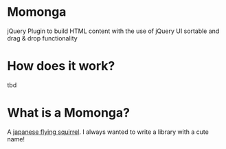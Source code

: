 # Momonga
jQuery Plugin to build HTML content with the use of jQuery UI sortable and drag &amp; drop functionality

# How does it work?
tbd

# What is a Momonga?
A [japanese flying squirrel](https://www.google.nl/search?tbm=isch&q=momonga). I always wanted to write a library with a cute name!
